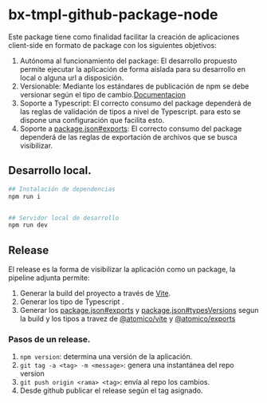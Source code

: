 # bx-tmpl-github-package-node

Este package tiene como finalidad facilitar la creación de aplicaciones client-side en formato de package con los siguientes objetivos:

1. Autónoma al funcionamiento del package: El desarrollo propuesto permite ejecutar la aplicación de forma aislada para su desarrollo en local o alguna url a disposición.
2. Versionable: Mediante los estándares de publicación de npm se debe versionar según el tipo de cambio.[Documentacion](https://docs.npmjs.com/about-semantic-versioning)
3. Soporte a Typescript: El correcto consumo del package dependerá de las reglas de validación de tipos a nivel de Typescript. para esto se dispone una configuración que facilita esto.
4. Soporte a [package.json#exports](https://nodejs.org/api/packages.html#package-entry-points): El correcto consumo del package dependerá de las reglas de exportación de archivos que se busca visibilizar.

## Desarrollo local.

```bash
## Instalación de dependencias
npm run i


## Servidor local de desarrollo
npm run dev
```

## Release

El release es la forma de visibilizar la aplicación como un package, la pipeline adjunta permite:

1. Generar la build del proyecto a través de [Vite](https://vitejs.dev/).
2. Generar los tipo de Typescript .
3. Generar los [package.json#exports](https://nodejs.org/api/packages.html#package-entry-points) y [package.json#typesVersions](https://www.typescriptlang.org/docs/handbook/declaration-files/publishing.html#version-selection-with-typesversions) segun la build y los tipos a travez de [@atomico/vite](https://atomico.gitbook.io/doc/packages/atomico-vite) y [@atomico/exports](https://atomico.gitbook.io/doc/packages/introduction/atomico-exports)

### Pasos de un release.

1. `npm version`: determina una versión de la aplicación.
2. `git tag -a <tag> -m <message>`: genera una instantánea del repo version
3. `git push origin <rama> <tag>`: envía al repo los cambios.
4. Desde github publicar el release según el tag asignado.
